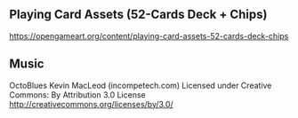 ## Playing Card Assets (52-Cards Deck + Chips)
https://opengameart.org/content/playing-card-assets-52-cards-deck-chips

## Music

OctoBlues Kevin MacLeod (incompetech.com)
Licensed under Creative Commons: By Attribution 3.0 License
http://creativecommons.org/licenses/by/3.0/
